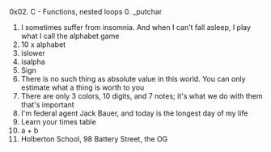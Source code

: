 0x02. C - Functions, nested loops
0. \_putchar
1. I sometimes suffer from insomnia. And when I can't fall asleep, I play what I call the alphabet game
2. 10 x alphabet
3. islower
4. isalpha 
5. Sign
6. There is no such thing as absolute value in this world. You can only estimate what a thing is worth to you
7. There are only 3 colors, 10 digits, and 7 notes; it's what we do with them that's important
8. I'm federal agent Jack Bauer, and today is the longest day of my life
9. Learn your times table
10. a + b
11. Holberton School, 98 Battery Street, the OG
